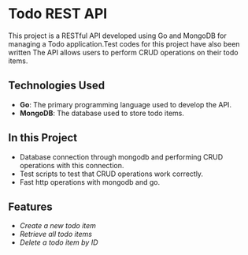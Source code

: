 # Todo REST API

This project is a RESTful API developed using Go and MongoDB for managing a Todo application.Test codes for this project have also been written The API allows users to perform CRUD operations on their todo items.

## Technologies Used

- **Go**: The primary programming language used to develop the API.
- **MongoDB**: The database used to store todo items.

## In this Project

- Database connection through mongodb and performing CRUD operations with this connection.
- Test scripts to test that CRUD operations work correctly.
- Fast http operations with mongodb and go.

## Features

- *Create a new todo item*
- *Retrieve all todo items*
- *Delete a todo item by ID*